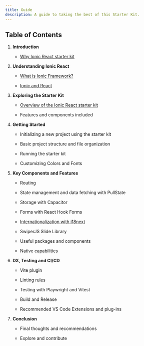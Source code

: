 ```yaml
---
title: Guide
description: A guide to taking the best of this Starter Kit.
---
```


## **Table of Contents**

1. **Introduction**

    * [Why Ionic React starter kit](/docs/guide/11-why-irsk.html)

2. **Understanding Ionic React**

    * [What is Ionic Framework?](/docs/guide/21-what-is-ionic.html)

    * [Ionic and React](/docs/guide/22-ionic-and-react.html)

3. **Exploring the Starter Kit**

    * [Overview of the Ionic React starter kit](/docs/guide/31-overview.html)

    * Features and components included

4. **Getting Started**

    * Initializing a new project using the starter kit

    * Basic project structure and file organization

    * Running the starter kit

    * Customizing Colors and Fonts

5. **Key Components and Features**

    * Routing

    * State management and data fetching with PullState

    * Storage with Capacitor

    * Forms with React Hook Forms

    * [Internationalization with i18next](/docs/guide/54-i18n.md)

    * SwiperJS Slide Library

    * Useful packages and components

    * Native capabilities

6. **DX, Testing and CI/CD**

    * Vite plugin

    * Linting rules

    * Testing with Playwright and Vitest

    * Build and Release

    * Recommended VS Code Extensions and plug-ins

7. **Conclusion**

    * Final thoughts and recommendations

    * Explore and contribute
